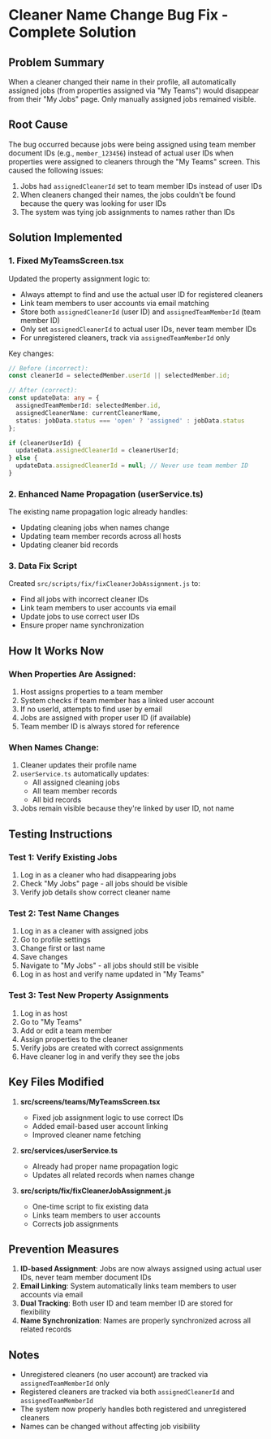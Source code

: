 # Cleaner Name Change Bug Fix - Complete Solution

## Problem Summary
When a cleaner changed their name in their profile, all automatically assigned jobs (from properties assigned via "My Teams") would disappear from their "My Jobs" page. Only manually assigned jobs remained visible.

## Root Cause
The bug occurred because jobs were being assigned using team member document IDs (e.g., `member_123456`) instead of actual user IDs when properties were assigned to cleaners through the "My Teams" screen. This caused the following issues:

1. Jobs had `assignedCleanerId` set to team member IDs instead of user IDs
2. When cleaners changed their names, the jobs couldn't be found because the query was looking for user IDs
3. The system was tying job assignments to names rather than IDs

## Solution Implemented

### 1. Fixed MyTeamsScreen.tsx
Updated the property assignment logic to:
- Always attempt to find and use the actual user ID for registered cleaners
- Link team members to user accounts via email matching
- Store both `assignedCleanerId` (user ID) and `assignedTeamMemberId` (team member ID)
- Only set `assignedCleanerId` to actual user IDs, never team member IDs
- For unregistered cleaners, track via `assignedTeamMemberId` only

Key changes:
```typescript
// Before (incorrect):
const cleanerId = selectedMember.userId || selectedMember.id;

// After (correct):
const updateData: any = {
  assignedTeamMemberId: selectedMember.id,
  assignedCleanerName: currentCleanerName,
  status: jobData.status === 'open' ? 'assigned' : jobData.status
};

if (cleanerUserId) {
  updateData.assignedCleanerId = cleanerUserId;
} else {
  updateData.assignedCleanerId = null; // Never use team member ID
}
```

### 2. Enhanced Name Propagation (userService.ts)
The existing name propagation logic already handles:
- Updating cleaning jobs when names change
- Updating team member records across all hosts
- Updating cleaner bid records

### 3. Data Fix Script
Created `src/scripts/fix/fixCleanerJobAssignment.js` to:
- Find all jobs with incorrect cleaner IDs
- Link team members to user accounts via email
- Update jobs to use correct user IDs
- Ensure proper name synchronization

## How It Works Now

### When Properties Are Assigned:
1. Host assigns properties to a team member
2. System checks if team member has a linked user account
3. If no userId, attempts to find user by email
4. Jobs are assigned with proper user ID (if available)
5. Team member ID is always stored for reference

### When Names Change:
1. Cleaner updates their profile name
2. `userService.ts` automatically updates:
   - All assigned cleaning jobs
   - All team member records
   - All bid records
3. Jobs remain visible because they're linked by user ID, not name

## Testing Instructions

### Test 1: Verify Existing Jobs
1. Log in as a cleaner who had disappearing jobs
2. Check "My Jobs" page - all jobs should be visible
3. Verify job details show correct cleaner name

### Test 2: Test Name Changes
1. Log in as a cleaner with assigned jobs
2. Go to profile settings
3. Change first or last name
4. Save changes
5. Navigate to "My Jobs" - all jobs should still be visible
6. Log in as host and verify name updated in "My Teams"

### Test 3: Test New Property Assignments
1. Log in as host
2. Go to "My Teams"
3. Add or edit a team member
4. Assign properties to the cleaner
5. Verify jobs are created with correct assignments
6. Have cleaner log in and verify they see the jobs

## Key Files Modified

1. **src/screens/teams/MyTeamsScreen.tsx**
   - Fixed job assignment logic to use correct IDs
   - Added email-based user account linking
   - Improved cleaner name fetching

2. **src/services/userService.ts**
   - Already had proper name propagation logic
   - Updates all related records when names change

3. **src/scripts/fix/fixCleanerJobAssignment.js**
   - One-time script to fix existing data
   - Links team members to user accounts
   - Corrects job assignments

## Prevention Measures

1. **ID-based Assignment**: Jobs are now always assigned using actual user IDs, never team member document IDs
2. **Email Linking**: System automatically links team members to user accounts via email
3. **Dual Tracking**: Both user ID and team member ID are stored for flexibility
4. **Name Synchronization**: Names are properly synchronized across all related records

## Notes

- Unregistered cleaners (no user account) are tracked via `assignedTeamMemberId` only
- Registered cleaners are tracked via both `assignedCleanerId` and `assignedTeamMemberId`
- The system now properly handles both registered and unregistered cleaners
- Names can be changed without affecting job visibility
